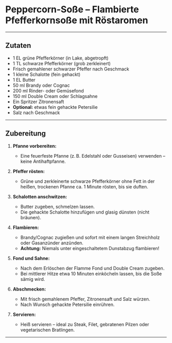 # Peppercorn-Soße – Flambierte Pfefferkornsoße mit Röstaromen

---

## Zutaten

* 1 EL grüne Pfefferkörner (in Lake, abgetropft)
* 1 TL schwarze Pfefferkörner (grob zerkleinert)
* Frisch gemahlener schwarzer Pfeffer nach Geschmack
* 1 kleine Schalotte (fein gehackt)
* 1 EL Butter
* 50 ml Brandy oder Cognac
* 200 ml Rinder- oder Gemüsefond
* 150 ml Double Cream oder Schlagsahne
* Ein Spritzer Zitronensaft
* **Optional:** etwas fein gehackte Petersilie
* Salz nach Geschmack

---

## Zubereitung

1. **Pfanne vorbereiten:**

   * Eine feuerfeste Pfanne (z. B. Edelstahl oder Gusseisen) verwenden – keine Antihaftpfanne.

2. **Pfeffer rösten:**

   * Grüne und zerkleinerte schwarze Pfefferkörner ohne Fett in der heißen, trockenen Pfanne ca. 1 Minute rösten, bis sie duften.

3. **Schalotten anschwitzen:**

   * Butter zugeben, schmelzen lassen.
   * Die gehackte Schalotte hinzufügen und glasig dünsten (nicht bräunen).

4. **Flambieren:**

   * Brandy/Cognac zugießen und sofort mit einem langen Streichholz oder Gasanzünder anzünden.
   * **Achtung:** Niemals unter eingeschaltetem Dunstabzug flambieren!

5. **Fond und Sahne:**

   * Nach dem Erlöschen der Flamme Fond und Double Cream zugeben.
   * Bei mittlerer Hitze etwa 10 Minuten einköcheln lassen, bis die Soße sämig wird.

6. **Abschmecken:**

   * Mit frisch gemahlenem Pfeffer, Zitronensaft und Salz würzen.
   * Nach Wunsch gehackte Petersilie einrühren.

7. **Servieren:**

   * Heiß servieren – ideal zu Steak, Filet, gebratenen Pilzen oder vegetarischen Bratlingen.

---
